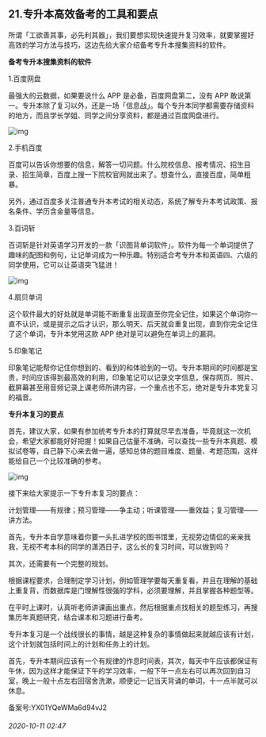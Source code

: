 ## 21.专升本高效备考的工具和要点
所谓「工欲善其事，必先利其器」，我们要想实现快速提升复习效率，就要掌握好高效的学习方法与技巧，这边先给大家介绍备考专升本搜集资料的软件。


**备考专升本搜集资料的软件**


1.百度网盘


最强大的云数据，如果要说什么 APP 是必备，百度网盘第二，没有 APP 敢说第一。专升本除了复习以外，还是一场「信息战」。每个专升本同学都需要存储资料的地方，而且学长学姐、同学之间分享资料，都是通过百度网盘进行。


![img](https://pic2.zhimg.com/v2-273685698d5b013d0aa433c0fc45cb39.webp)

2.手机百度


百度可以告诉你想要的信息，解答一切问题。什么院校信息、报考情况、招生目录、招生简章，百度上搜一下院校官网就出来了。想查什么，直接百度，简单粗暴。


另外，通过百度多关注普通专升本考试的相关动态，系统了解专升本考试政策、报名条件、学历含金量等信息。 ​​​​


3.百词斩


百词斩是针对英语学习开发的一款「识图背单词软件」。软件为每一个单词提供了趣味的配图和例句，让记单词成为一种乐趣。特别适合考专升本和英语四、六级的同学使用，它可以让英语突飞猛进！


![img](https://pic1.zhimg.com/v2-57276046c774f8b4c1036ea95ac1793b.webp)

4.扇贝单词


这个软件最大的好处就是单词能不断重复出现直至你完全记住，如果这个单词你一直不认识，或是提示之后才认识，那么明天、后天就会重复出现，直到你完全记住了这个单词，专升本党用这款 APP 绝对是可以避免在单词上的漏洞。


5.印象笔记


印象笔记能帮你记住你想到的、看到的和体验到的一切。专升本期间的时间都是宝贵，时间应该得到最高效的利用，印象笔记可以记录文字信息，保存网页、照片、截屏幕甚至用音频记录上课老师所讲内容，一个重点也不忘，绝对是专升本党复习的福音。


**专升本复习的要点**


首先，建议大家，如果有参加统考专升本的打算就尽早去准备，毕竟就这一次机会，希望大家都能好好把握！如果自己估量不准确，可以查找一些专升本真题、模拟试卷等，自己静下心来去做一遍，感知总体的题目难度、题量、考题范围，这样能给自己一个比较准确的参考。


![img](https://pic2.zhimg.com/v2-52344794804ea791a7afc334873a519b.webp)

接下来给大家提示一下专升本复习的要点：


计划管理——有规律；预习管理——争主动；听课管理——重效益；复习管理——讲方法。


首先，专升本自学意味着你要一头扎进学校的图书馆里，无视旁边情侣的亲亲我我，无视不考本科的同学的潇洒日子，这么长的复习时间，可以做到吗？


其次，还需要有一个完整的规划。


根据课程要求，合理制定学习计划，例如管理学要每天重复看，并且在理解的基础上重复背，而数据库是门理解性很强的学科，必须要理解，并且掌握各种题型等。


在平时上课时，认真听老师讲课画出重点，然后根据重点找相关的题型练习，再搜集历年真题研究，结合课本和习题进行备考。


专升本复习是一个战线很长的事情，越是这种复杂的事情做起来就越应该有计划，这个计划就包括时间上的计划和任务上的计划。


首先，专升本期间应该有一个有规律的作息时间表，其次，每天中午应该都保证有午休，因为这样才能保证下午的学习效率，一般下午一点左右可以再次回到自习室，晚上一般十点左右回宿舍洗漱，顺便记一记当天背诵的单词，十一点半就可以休息。


备案号:YX01YQeWMa6d94vJ2


###### 2020-10-11 02:47
